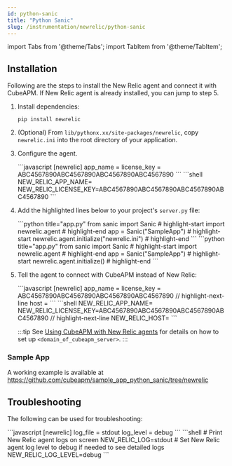 ```yaml
---
id: python-sanic
title: "Python Sanic"
slug: /instrumentation/newrelic/python-sanic
---
```


import Tabs from '@theme/Tabs';
import TabItem from '@theme/TabItem';

## Installation

Following are the steps to install the New Relic agent and connect it with CubeAPM. If New Relic agent is already installed, you can jump to step 5.

1. Install dependencies:

   ```shell
   pip install newrelic
   ```

1. (Optional) From `lib/pythonx.xx/site-packages/newrelic`, copy `newrelic.ini` into the root directory of your application.

1. Configure the agent.

   <Tabs>
      <TabItem value="file" label="newrelic.ini">
         ```javascript
         [newrelic]
         app_name = <app_name>
         license_key = ABC4567890ABC4567890ABC4567890ABC4567890
         ```
      </TabItem>
      <TabItem value="env" label="Environment Variables">
         ```shell
         NEW_RELIC_APP_NAME=<app_name>
         NEW_RELIC_LICENSE_KEY=ABC4567890ABC4567890ABC4567890ABC4567890
         ```
      </TabItem>
   </Tabs>

1. Add the highlighted lines below to your project's `server.py` file:

   <Tabs>
      <TabItem value="file" label="newrelic.ini">
          ```python title="app.py"
          from sanic import Sanic
          # highlight-start
          import newrelic.agent
          # highlight-end
          app = Sanic("SampleApp")
          # highlight-start
          newrelic.agent.initialize("newrelic.ini")
          # highlight-end
          ```
      </TabItem>
      <TabItem value="env" label="Environment Variables">
          ```python title="app.py"
          from sanic import Sanic
          # highlight-start
          import newrelic.agent
          # highlight-end
          app = Sanic("SampleApp")
          # highlight-start
          newrelic.agent.initialize()
          # highlight-end
          ```
        </TabItem>
   </Tabs>

1. Tell the agent to connect with CubeAPM instead of New Relic:

    <Tabs>
      <TabItem value="file" label="newrelic.ini">
         ```javascript
        [newrelic]
        app_name = <app_name>
        license_key = ABC4567890ABC4567890ABC4567890ABC4567890
        // highlight-next-line
        host = <domain_of_cubeapm_server>
         ```
      </TabItem>
      <TabItem value="env" label="Environment Variables">
         ```shell
         NEW_RELIC_APP_NAME=<app_name>
         NEW_RELIC_LICENSE_KEY=ABC4567890ABC4567890ABC4567890ABC4567890
         // highlight-next-line
         NEW_RELIC_HOST=<domain_of_cubeapm_server>
         ```
      </TabItem>
   </Tabs>

   :::tip
   See [Using CubeAPM with New Relic agents](newrelic.md) for details on how to set up `<domain_of_cubeapm_server>`.
   :::

### Sample App

A working example is available at https://github.com/cubeapm/sample_app_python_sanic/tree/newrelic

## Troubleshooting

The following can be used for troubleshooting:

<Tabs>
   <TabItem value="file" label="newrelic.ini">
      ```javascript
      [newrelic]
      log_file = stdout
      log_level = debug
      ```
   </TabItem>
   <TabItem value="env" label="Environment Variables">
      ```shell
      # Print New Relic agent logs on screen
      NEW_RELIC_LOG=stdout
      # Set New Relic agent log level to debug if needed to see detailed logs
      NEW_RELIC_LOG_LEVEL=debug
      ```
   </TabItem>
</Tabs>